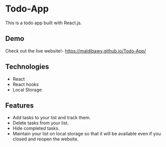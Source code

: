 # Todo-App
This is a todo app built with React.js.

## Demo
Check out the live website!- https://maldibawy.github.io/Todo-App/

## Technologies
* React
* React hooks
* Local Storage

## Features
* Add tasks to your list and track them.
* Delete tasks from your list.
* Hide completed tasks.
* Maintain your list on local storage so that it will be available even if you closed and reopen the website.
